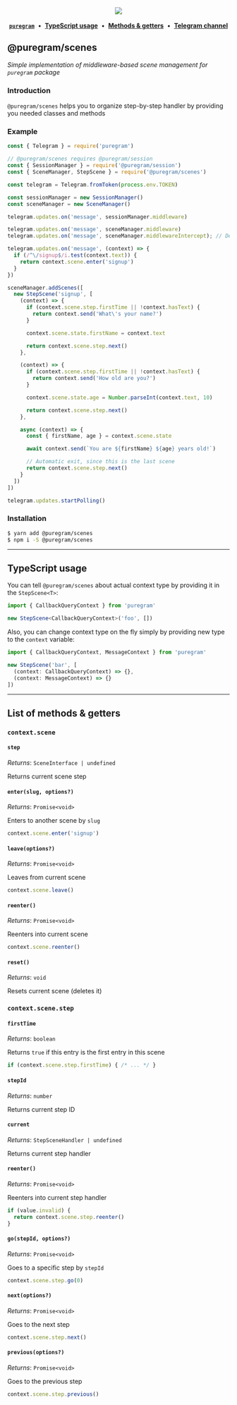 <div align='center'>
  <img src='https://i.imgur.com/ZzjmE8i.png' />
</div>

<br />

<div align='center'>
  <a href='https://github.com/nitreojs/puregram'><b><code>puregram</code></b></a>
  <span>&nbsp;•&nbsp;</span>
  <a href='#typescript-usage'><b>TypeScript usage</b></a>
  <span>&nbsp;•&nbsp;</span>
  <a href='#list-of-methods--getters'><b>Methods & getters</b></a>
  <span>&nbsp;•&nbsp;</span>
  <a href='https://t.me/puregram'><b>Telegram channel</b></a>
</div>

## @puregram/scenes

_Simple implementation of middleware-based scene management for `puregram` package_

### Introduction

`@puregram/scenes` helps you to organize step-by-step handler by providing you needed classes and methods

### Example
```js
const { Telegram } = require('puregram')

// @puregram/scenes requires @puregram/session
const { SessionManager } = require('@puregram/session')
const { SceneManager, StepScene } = require('@puregram/scenes')

const telegram = Telegram.fromToken(process.env.TOKEN)

const sessionManager = new SessionManager()
const sceneManager = new SceneManager()

telegram.updates.on('message', sessionManager.middleware)

telegram.updates.on('message', sceneManager.middleware)
telegram.updates.on('message', sceneManager.middlewareIntercept); // Default scene entry handler

telegram.updates.on('message', (context) => {
  if (/^\/signup$/i.test(context.text)) {
    return context.scene.enter('signup')
  }
})

sceneManager.addScenes([
  new StepScene('signup', [
    (context) => {
      if (context.scene.step.firstTime || !context.hasText) {
        return context.send('What\'s your name?')
      }

      context.scene.state.firstName = context.text

      return context.scene.step.next()
    },

    (context) => {
      if (context.scene.step.firstTime || !context.hasText) {
        return context.send('How old are you?')
      }

      context.scene.state.age = Number.parseInt(context.text, 10)

      return context.scene.step.next()
    },

    async (context) => {
      const { firstName, age } = context.scene.state

      await context.send(`You are ${firstName} ${age} years old!`)

      // Automatic exit, since this is the last scene
      return context.scene.step.next()
    }
  ])
])

telegram.updates.startPolling()
```

### Installation

```sh
$ yarn add @puregram/scenes
$ npm i -S @puregram/scenes
```

---

## TypeScript usage

You can tell `@puregram/scenes` about actual context type by providing it in the `StepScene<T>`:

```ts
import { CallbackQueryContext } from 'puregram'

new StepScene<CallbackQueryContext>('foo', [])
```

Also, you can change context type on the fly simply by providing new type to the `context` variable:

```ts
import { CallbackQueryContext, MessageContext } from 'puregram'

new StepScene('bar', [
  (context: CallbackQueryContext) => {},
  (context: MessageContext) => {}
])
```

---

## List of methods & getters

### `context.scene`

#### `step`

_Returns_: `SceneInterface | undefined`

Returns current scene step

#### `enter(slug, options?)`

_Returns_: `Promise<void>`

Enters to another scene by `slug`

```js
context.scene.enter('signup')
```

#### `leave(options?)`

_Returns_: `Promise<void>`

Leaves from current scene

```js
context.scene.leave()
```

#### `reenter()`

_Returns_: `Promise<void>`

Reenters into current scene

```js
context.scene.reenter()
```

#### `reset()`

_Returns_: `void`

Resets current scene (deletes it)

### `context.scene.step`

#### `firstTime`

_Returns_: `boolean`

Returns `true` if this entry is the first entry in this scene

```js
if (context.scene.step.firstTime) { /* ... */ }
```

#### `stepId`

_Returns_: `number`

Returns current step ID

#### `current`

_Returns_: `StepSceneHandler | undefined`

Returns current step handler

#### `reenter()`

_Returns_: `Promise<void>`

Reenters into current step handler

```js
if (value.invalid) {
  return context.scene.step.reenter()
}
```

#### `go(stepId, options?)`

_Returns_: `Promise<void>`

Goes to a specific step by `stepId`

```js
context.scene.step.go(0)
```

#### `next(options?)`

_Returns_: `Promise<void>`

Goes to the next step

```js
context.scene.step.next()
```

#### `previous(options?)`

_Returns_: `Promise<void>`

Goes to the previous step

```js
context.scene.step.previous()
```
